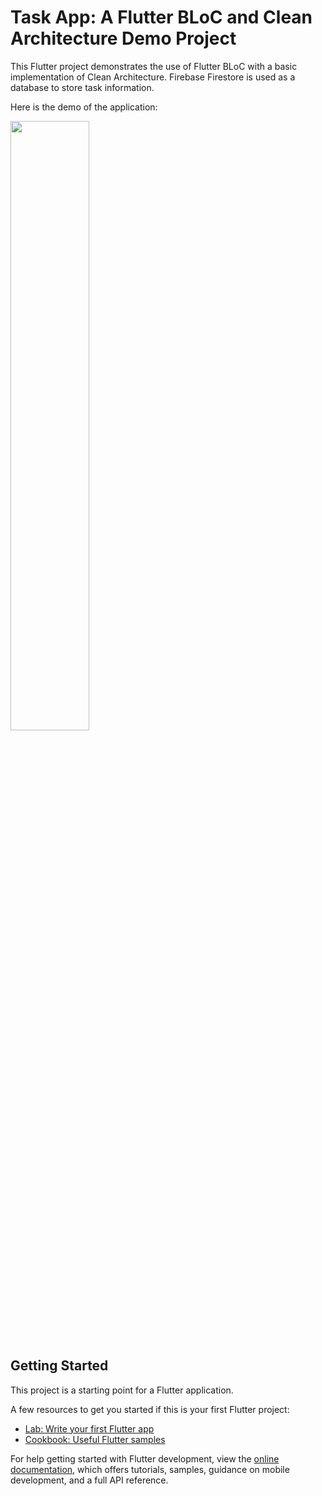# Task App: A Flutter BLoC and Clean Architecture Demo Project

This Flutter project demonstrates the use of Flutter BLoC with a basic implementation of Clean Architecture. Firebase Firestore is used as a database to store task information.

Here is the demo of the application:

<img src="https://github.com/dale-fst/flutter-bloc-and-clean-architecture/blob/main/flutter-task-app.gif" width="50%">

## Getting Started

This project is a starting point for a Flutter application.

A few resources to get you started if this is your first Flutter project:

- [Lab: Write your first Flutter app](https://docs.flutter.dev/get-started/codelab)
- [Cookbook: Useful Flutter samples](https://docs.flutter.dev/cookbook)

For help getting started with Flutter development, view the
[online documentation](https://docs.flutter.dev/), which offers tutorials,
samples, guidance on mobile development, and a full API reference.
